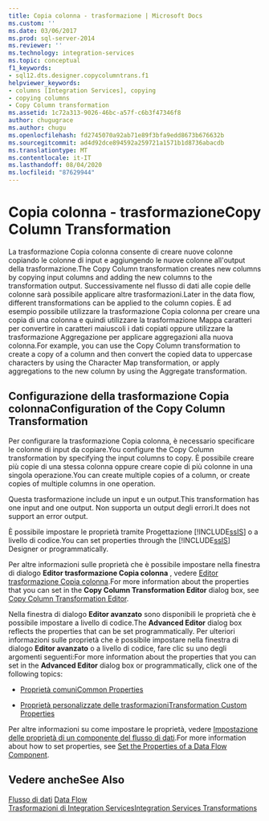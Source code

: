 ```yaml
---
title: Copia colonna - trasformazione | Microsoft Docs
ms.custom: ''
ms.date: 03/06/2017
ms.prod: sql-server-2014
ms.reviewer: ''
ms.technology: integration-services
ms.topic: conceptual
f1_keywords:
- sql12.dts.designer.copycolumntrans.f1
helpviewer_keywords:
- columns [Integration Services], copying
- copying columns
- Copy Column transformation
ms.assetid: 1c72a313-9026-46bc-a57f-c6b3f47346f8
author: chugugrace
ms.author: chugu
ms.openlocfilehash: fd2745070a92ab71e89f3bfa9edd8673b676632b
ms.sourcegitcommit: ad4d92dce894592a259721a1571b1d8736abacdb
ms.translationtype: MT
ms.contentlocale: it-IT
ms.lasthandoff: 08/04/2020
ms.locfileid: "87629944"
---
```

# <a name="copy-column-transformation"></a><span data-ttu-id="cf2ea-102">Copia colonna - trasformazione</span><span class="sxs-lookup"><span data-stu-id="cf2ea-102">Copy Column Transformation</span></span>
  <span data-ttu-id="cf2ea-103">La trasformazione Copia colonna consente di creare nuove colonne copiando le colonne di input e aggiungendo le nuove colonne all'output della trasformazione.</span><span class="sxs-lookup"><span data-stu-id="cf2ea-103">The Copy Column transformation creates new columns by copying input columns and adding the new columns to the transformation output.</span></span> <span data-ttu-id="cf2ea-104">Successivamente nel flusso di dati alle copie delle colonne sarà possibile applicare altre trasformazioni.</span><span class="sxs-lookup"><span data-stu-id="cf2ea-104">Later in the data flow, different transformations can be applied to the column copies.</span></span> <span data-ttu-id="cf2ea-105">È ad esempio possibile utilizzare la trasformazione Copia colonna per creare una copia di una colonna e quindi utilizzare la trasformazione Mappa caratteri per convertire in caratteri maiuscoli i dati copiati oppure utilizzare la trasformazione Aggregazione per applicare aggregazioni alla nuova colonna.</span><span class="sxs-lookup"><span data-stu-id="cf2ea-105">For example, you can use the Copy Column transformation to create a copy of a column and then convert the copied data to uppercase characters by using the Character Map transformation, or apply aggregations to the new column by using the Aggregate transformation.</span></span>  
  
## <a name="configuration-of-the-copy-column-transformation"></a><span data-ttu-id="cf2ea-106">Configurazione della trasformazione Copia colonna</span><span class="sxs-lookup"><span data-stu-id="cf2ea-106">Configuration of the Copy Column Transformation</span></span>  
 <span data-ttu-id="cf2ea-107">Per configurare la trasformazione Copia colonna, è necessario specificare le colonne di input da copiare.</span><span class="sxs-lookup"><span data-stu-id="cf2ea-107">You configure the Copy Column transformation by specifying the input columns to copy.</span></span> <span data-ttu-id="cf2ea-108">È possibile creare più copie di una stessa colonna oppure creare copie di più colonne in una singola operazione.</span><span class="sxs-lookup"><span data-stu-id="cf2ea-108">You can create multiple copies of a column, or create copies of multiple columns in one operation.</span></span>  
  
 <span data-ttu-id="cf2ea-109">Questa trasformazione include un input e un output.</span><span class="sxs-lookup"><span data-stu-id="cf2ea-109">This transformation has one input and one output.</span></span> <span data-ttu-id="cf2ea-110">Non supporta un output degli errori.</span><span class="sxs-lookup"><span data-stu-id="cf2ea-110">It does not support an error output.</span></span>  
  
 <span data-ttu-id="cf2ea-111">È possibile impostare le proprietà tramite Progettazione [!INCLUDE[ssIS](../../../includes/ssis-md.md)] o a livello di codice.</span><span class="sxs-lookup"><span data-stu-id="cf2ea-111">You can set properties through the [!INCLUDE[ssIS](../../../includes/ssis-md.md)] Designer or programmatically.</span></span>  
  
 <span data-ttu-id="cf2ea-112">Per altre informazioni sulle proprietà che è possibile impostare nella finestra di dialogo **Editor trasformazione Copia colonna** , vedere [Editor trasformazione Copia colonna](../../copy-column-transformation-editor.md).</span><span class="sxs-lookup"><span data-stu-id="cf2ea-112">For more information about the properties that you can set in the **Copy Column Transformation Editor** dialog box, see [Copy Column Transformation Editor](../../copy-column-transformation-editor.md).</span></span>  
  
 <span data-ttu-id="cf2ea-113">Nella finestra di dialogo **Editor avanzato** sono disponibili le proprietà che è possibile impostare a livello di codice.</span><span class="sxs-lookup"><span data-stu-id="cf2ea-113">The **Advanced Editor** dialog box reflects the properties that can be set programmatically.</span></span> <span data-ttu-id="cf2ea-114">Per ulteriori informazioni sulle proprietà che è possibile impostare nella finestra di dialogo **Editor avanzato** o a livello di codice, fare clic su uno degli argomenti seguenti:</span><span class="sxs-lookup"><span data-stu-id="cf2ea-114">For more information about the properties that you can set in the **Advanced Editor** dialog box or programmatically, click one of the following topics:</span></span>  
  
-   [<span data-ttu-id="cf2ea-115">Proprietà comuni</span><span class="sxs-lookup"><span data-stu-id="cf2ea-115">Common Properties</span></span>](../../common-properties.md)  
  
-   [<span data-ttu-id="cf2ea-116">Proprietà personalizzate delle trasformazioni</span><span class="sxs-lookup"><span data-stu-id="cf2ea-116">Transformation Custom Properties</span></span>](transformation-custom-properties.md)  
  
 <span data-ttu-id="cf2ea-117">Per altre informazioni su come impostare le proprietà, vedere [Impostazione delle proprietà di un componente del flusso di dati](../set-the-properties-of-a-data-flow-component.md).</span><span class="sxs-lookup"><span data-stu-id="cf2ea-117">For more information about how to set properties, see [Set the Properties of a Data Flow Component](../set-the-properties-of-a-data-flow-component.md).</span></span>  
  
## <a name="see-also"></a><span data-ttu-id="cf2ea-118">Vedere anche</span><span class="sxs-lookup"><span data-stu-id="cf2ea-118">See Also</span></span>  
 <span data-ttu-id="cf2ea-119">[Flusso di dati](../data-flow.md) </span><span class="sxs-lookup"><span data-stu-id="cf2ea-119">[Data Flow](../data-flow.md) </span></span>  
 [<span data-ttu-id="cf2ea-120">Trasformazioni di Integration Services</span><span class="sxs-lookup"><span data-stu-id="cf2ea-120">Integration Services Transformations</span></span>](integration-services-transformations.md)  
  
  
